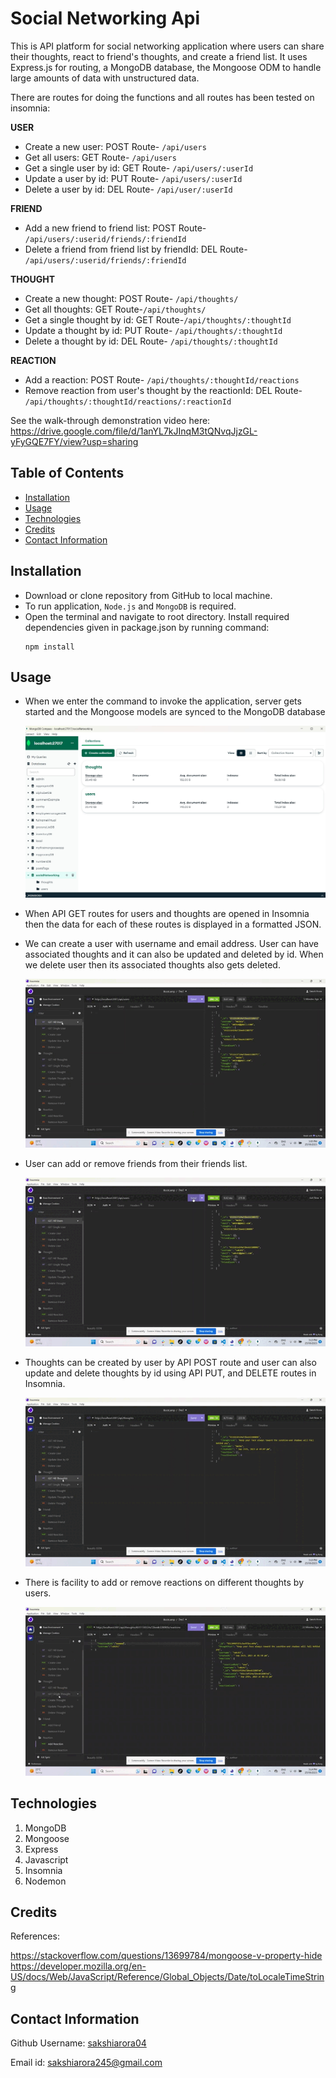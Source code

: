 # Social Networking Api

This is API platform for social networking application where users can share their thoughts, react to friend's thoughts, and create a friend list. It uses Express.js for routing, a MongoDB database, the Mongoose ODM to handle large amounts of data with unstructured data.

There are routes for doing the functions and all routes has been tested on insomnia:

**USER**

- Create a new user: POST Route- `/api/users`
- Get all users: GET Route- `/api/users`
- Get a single user by id: GET Route- `/api/users/:userId`
- Update a user by id: PUT Route- `/api/users/:userId`
- Delete a user by  id: DEL Route- `/api/user/:userId`

**FRIEND**

- Add a new friend to friend list: POST Route- `/api/users/:userid/friends/:friendId`
- Delete a friend from friend list by friendId: DEL Route- `/api/users/:userid/friends/:friendId`

**THOUGHT**

- Create a new thought: POST Route- `/api/thoughts/`
- Get all thoughts: GET  Route-`/api/thoughts/`
- Get a single thought by id: GET  Route-`/api/thoughts/:thoughtId`
- Update a thought by id: PUT Route- `/api/thoughts/:thoughtId`
- Delete a thought by id: DEL Route- `/api/thoughts/:thoughtId`

**REACTION**

- Add a reaction: POST Route- `/api/thoughts/:thoughtId/reactions`
- Remove reaction from user's thought by the reactionId: DEL Route- `/api/thoughts/:thoughtId/reactions/:reactionId`

See the walk-through demonstration video here:
https://drive.google.com/file/d/1anYL7kJInqM3tQNvqJjzGL-yFyGQE7FY/view?usp=sharing

## Table of Contents

- [Installation](#installation)
- [Usage](#usage)
- [Technologies](#technologies)
- [Credits](#credits)
- [Contact Information](#contact-information)


## Installation

- Download or clone repository from GitHub to local machine.
- To run application, `Node.js` and `MongoDB` is required.
-  Open the terminal and navigate to root directory. Install required dependencies given in package.json by running command:
   ```
   npm install
   ```

## Usage

- When we enter the command to invoke the application, server gets started and the Mongoose models are synced to the MongoDB database

    ![mongoDB.](./assets/images/mongodb.jpg)

- When API GET routes for users and thoughts are opened in Insomnia then the data for each of these routes is displayed in a formatted JSON.

- We can create a user with username and email address. User can have associated thoughts and it can also be updated and deleted by id. When we delete user then its associated thoughts also gets deleted.

    ![users.](./assets/images/users.gif)

- User can add or remove friends from their friends list.

    ![friend.](./assets/images/friend.gif)

- Thoughts can be created by user by API POST route and user can also update and delete thoughts by id using API PUT, and DELETE routes in Insomnia.

    ![thought.](./assets/images/thoughts.gif)

- There is facility to add or remove reactions on different thoughts by users.

    ![reaction.](./assets/images/reaction.gif)

## Technologies

1. MongoDB
2. Mongoose
3. Express
4. Javascript
5. Insomnia 
6. Nodemon

## Credits

References:

https://stackoverflow.com/questions/13699784/mongoose-v-property-hide
https://developer.mozilla.org/en-US/docs/Web/JavaScript/Reference/Global_Objects/Date/toLocaleTimeString
## Contact Information

Github Username: [sakshiarora04](https://github.com/sakshiarora04)

Email id: sakshiarora245@gmail.com
